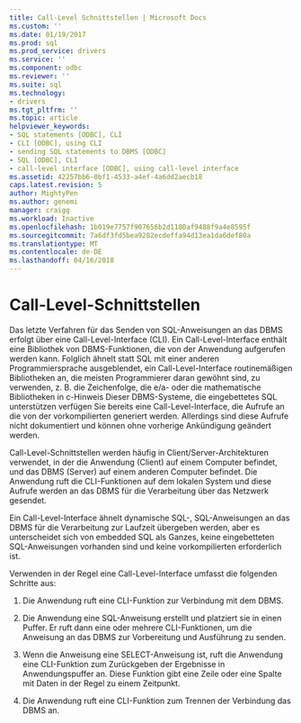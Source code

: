 ```yaml
---
title: Call-Level Schnittstellen | Microsoft Docs
ms.custom: ''
ms.date: 01/19/2017
ms.prod: sql
ms.prod_service: drivers
ms.service: ''
ms.component: odbc
ms.reviewer: ''
ms.suite: sql
ms.technology:
- drivers
ms.tgt_pltfrm: ''
ms.topic: article
helpviewer_keywords:
- SQL statements [ODBC], CLI
- CLI [ODBC], using CLI
- sending SQL statements to DBMS [ODBC]
- SQL [ODBC], CLI
- call-level interface [ODBC], using call-level interface
ms.assetid: 42257bb6-0bf1-4533-a4ef-4a6dd2aecb18
caps.latest.revision: 5
author: MightyPen
ms.author: genemi
manager: craigg
ms.workload: Inactive
ms.openlocfilehash: 1b019e7757f907656b2d1180af9488f9a4e8595f
ms.sourcegitcommit: 7a6df3fd5bea9282ecdeffa94d13ea1da6def80a
ms.translationtype: MT
ms.contentlocale: de-DE
ms.lasthandoff: 04/16/2018
---
```

# <a name="call-level-interfaces"></a>Call-Level-Schnittstellen
Das letzte Verfahren für das Senden von SQL-Anweisungen an das DBMS erfolgt über eine Call-Level-Interface (CLI). Ein Call-Level-Interface enthält eine Bibliothek von DBMS-Funktionen, die von der Anwendung aufgerufen werden kann. Folglich ähnelt statt SQL mit einer anderen Programmiersprache ausgeblendet, ein Call-Level-Interface routinemäßigen Bibliotheken an, die meisten Programmierer daran gewöhnt sind, zu verwenden, z. B. die Zeichenfolge, die e/a- oder die mathematische Bibliotheken in c-Hinweis Dieser DBMS-Systeme, die eingebettetes SQL unterstützen verfügen Sie bereits eine Call-Level-Interface, die Aufrufe an die von der vorkompilierten generiert werden. Allerdings sind diese Aufrufe nicht dokumentiert und können ohne vorherige Ankündigung geändert werden.  
  
 Call-Level-Schnittstellen werden häufig in Client/Server-Architekturen verwendet, in der die Anwendung (Client) auf einem Computer befindet, und das DBMS (Server) auf einem anderen Computer befindet. Die Anwendung ruft die CLI-Funktionen auf dem lokalen System und diese Aufrufe werden an das DBMS für die Verarbeitung über das Netzwerk gesendet.  
  
 Ein Call-Level-Interface ähnelt dynamische SQL-, SQL-Anweisungen an das DBMS für die Verarbeitung zur Laufzeit übergeben werden, aber es unterscheidet sich von embedded SQL als Ganzes, keine eingebetteten SQL-Anweisungen vorhanden sind und keine vorkompilierten erforderlich ist.  
  
 Verwenden in der Regel eine Call-Level-Interface umfasst die folgenden Schritte aus:  
  
1.  Die Anwendung ruft eine CLI-Funktion zur Verbindung mit dem DBMS.  
  
2.  Die Anwendung eine SQL-Anweisung erstellt und platziert sie in einen Puffer. Er ruft dann eine oder mehrere CLI-Funktionen, um die Anweisung an das DBMS zur Vorbereitung und Ausführung zu senden.  
  
3.  Wenn die Anweisung eine SELECT-Anweisung ist, ruft die Anwendung eine CLI-Funktion zum Zurückgeben der Ergebnisse in Anwendungspuffer an. Diese Funktion gibt eine Zeile oder eine Spalte mit Daten in der Regel zu einem Zeitpunkt.  
  
4.  Die Anwendung ruft eine CLI-Funktion zum Trennen der Verbindung das DBMS an.
